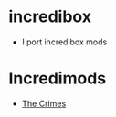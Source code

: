 # incredibox
* I port incredibox mods

# Incredimods
* [The Crimes](https://github.com/Incredimods/The-Crimes)
